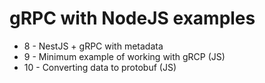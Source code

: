 # gRPC with NodeJS examples

- 8 - NestJS + gRPC with metadata
- 9 - Minimum example of working with gRCP (JS)
- 10 - Converting data to protobuf (JS)
